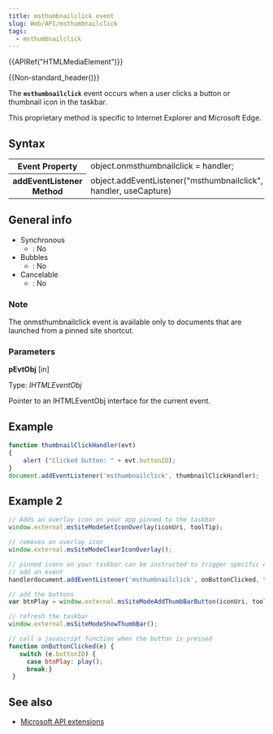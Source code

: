 ```yaml
---
title: msthumbnailclick event
slug: Web/API/msthumbnailclick
tags:
  - msthumbnailclick
---
```

{{APIRef("HTMLMediaElement")}}

{{Non-standard_header()}}

The **`msthumbnailclick`** event occurs when a user clicks a button or thumbnail icon in the taskbar.

This proprietary method is specific to Internet Explorer and Microsoft Edge.

## Syntax

<table class="standard-table">
  <tbody>
    <tr>
      <th scope="row">Event Property</th>
      <td>object.onmsthumbnailclick = handler;</td>
    </tr>
    <tr>
      <th scope="row">addEventListener Method</th>
      <td>object.addEventListener("msthumbnailclick", handler, useCapture)</td>
    </tr>
  </tbody>
</table>

## General info

- Synchronous
  - : No
- Bubbles
  - : No
- Cancelable
  - : No

### Note

The onmsthumbnailclick event is available only to documents that are launched from a pinned site shortcut.

### Parameters

**pEvtObj** \[in]

Type: _IHTMLEventObj_

Pointer to an IHTMLEventObj interface for the current event.

## Example

```js
function thumbnailClickHandler(evt)
{
    alert ("Clicked button: " + evt.buttonID);
}
document.addEventListener('msthumbnailclick', thumbnailClickHandler);
```

## Example 2

```js
// Adds an overlay icon on your app pinned to the taskbar
window.external.msSiteModeSetIconOverlay(iconUri, toolTip);

// removes an overlay icon
window.external.msSiteModeClearIconOverlay();

// pinned icons on your taskbar can be instructed to trigger specific events on your site from the taskbar
// add an event
handlerdocument.addEventListener('msthumbnailclick', onButtonClicked, false);

// add the buttons
var btnPlay = window.external.msSiteModeAddThumbBarButton(iconUri, toolTip);

// refresh the taskbar
window.external.msSiteModeShowThumbBar();

// call a javascript function when the button is pressed
function onButtonClicked(e) {
   switch (e.buttonID) {
     case btnPlay: play();
     break;}
 }
```

## See also

- [Microsoft API extensions](/en-US/docs/Web/API/Microsoft_Extensions)
